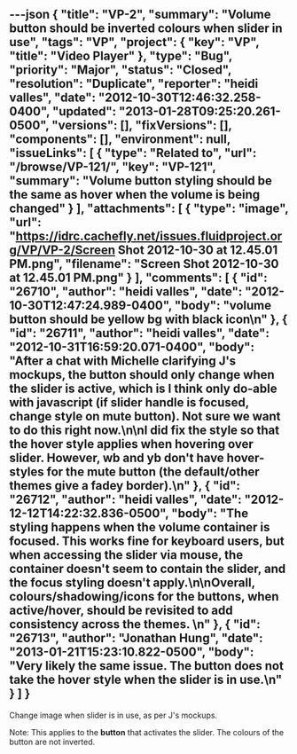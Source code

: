 ---json
{
  "title": "VP-2",
  "summary": "Volume button should be inverted colours when slider in use",
  "tags": "VP",
  "project": {
    "key": "VP",
    "title": "Video Player"
  },
  "type": "Bug",
  "priority": "Major",
  "status": "Closed",
  "resolution": "Duplicate",
  "reporter": "heidi valles",
  "date": "2012-10-30T12:46:32.258-0400",
  "updated": "2013-01-28T09:25:20.261-0500",
  "versions": [],
  "fixVersions": [],
  "components": [],
  "environment": null,
  "issueLinks": [
    {
      "type": "Related to",
      "url": "/browse/VP-121/",
      "key": "VP-121",
      "summary": "Volume button styling should be the same as hover when the volume is being changed"
    }
  ],
  "attachments": [
    {
      "type": "image",
      "url": "https://idrc.cachefly.net/issues.fluidproject.org/VP/VP-2/Screen Shot 2012-10-30 at 12.45.01 PM.png",
      "filename": "Screen Shot 2012-10-30 at 12.45.01 PM.png"
    }
  ],
  "comments": [
    {
      "id": "26710",
      "author": "heidi valles",
      "date": "2012-10-30T12:47:24.989-0400",
      "body": "volume button should be yellow bg with black icon\n"
    },
    {
      "id": "26711",
      "author": "heidi valles",
      "date": "2012-10-31T16:59:20.071-0400",
      "body": "After a chat with Michelle clarifying J's mockups, the button should only change when the slider is active, which is I think only do-able with javascript (if slider handle is focused, change style on mute button). Not sure we want to do this right now.\n\nI did fix the style so that the hover style applies when hovering over slider. However, wb and yb don't have hover-styles for the mute button (the default/other themes give a fadey border).\n"
    },
    {
      "id": "26712",
      "author": "heidi valles",
      "date": "2012-12-12T14:22:32.836-0500",
      "body": "The styling happens when the volume container is focused. This works fine for keyboard users, but when accessing the slider via mouse, the container doesn't seem to contain the slider, and the focus styling doesn't apply.\n\nOverall, colours/shadowing/icons for the buttons, when active/hover, should be revisited to add consistency across the themes.&#x20;\n"
    },
    {
      "id": "26713",
      "author": "Jonathan Hung",
      "date": "2013-01-21T15:23:10.822-0500",
      "body": "Very likely the same issue. The button does not take the hover style when the slider is in use.\n"
    }
  ]
}
---
Change image when slider is in use, as per J's mockups.

Note: This applies to the **button** that activates the slider. The colours of the button are not inverted.

        